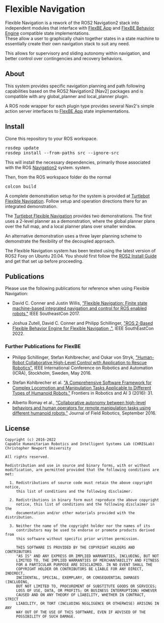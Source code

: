 Flexible Navigation
===================

Flexible Navigation is a rework of the ROS2 Navigation2 stack into independent modules that
interface with [FlexBE App] and [FlexBE Behavior Engine] compatible state implementations.  
These allow a user to graphically chain together states in a state machine to essentially
create their own navigation stack to suit any need.

This allows for supervisory and sliding autonomy within navigation, and better
control over contingencies and recovery behaviors.

About
-----

This system provides specific navigation planning and path following
capabilities based on the ROS2 Navigation2 [Nav2] packages and is compatible
with any global_planner and local_planner plugin.

A ROS node wrapper for each plugin type provides several Nav2's simple action server
interfaces to [FlexBE App] state implementations.

Install
-------

Clone this repository to your ROS workspace.

<pre>
rosdep update
rosdep install --from-paths src --ignore-src
</pre>

This will install the necessary dependencies, primarily those associated with the ROS [Navigation2] system.
system.

Then, from the ROS workspace folder do the normal
<pre>
colcon build
</pre>

A complete demonstration setup for the system is provided at [Turtlebot Flexible Navigation].
Follow setup and operation directions there for an integrated demonstration.  


The [Turtlebot Flexible Navigation] provides two demonstrations.
The first uses a 2-level planner as a demonstration, where the
global planner plans over the full map, and a local planner plans over smaller window.

An alternative demonstration uses a three layer planning scheme to demonstrate the flexibility of the decoupled approach.

The Flexible Navigation system has been tested using the latest version of ROS2 Foxy on Ubuntu 20.04.
You should first follow the [ROS2 Install Guide] and get that set up before proceeding.

## Publications

Please use the following publications for reference when using Flexible Navigation:

- David C. Conner and Justin Willis, ["Flexible Navigation: Finite state machine-based integrated navigation and control for ROS enabled robots,"](http://dx.doi.org/10.1109/SECON.2017.7925266) IEEE SoutheastCon 2017.

- Joshua Zutell, David C. Conner and Philipp Schillinger, ["ROS 2-Based Flexible Behavior Engine for Flexible Navigation ,"](http://dx.doi.org/10.1109/SoutheastCon48659.2022.9764047), IEEE SouthEastCon 2022.

### Further Publications for FlexBE

- Philipp Schillinger, Stefan Kohlbrecher, and Oskar von Stryk, ["Human-Robot Collaborative High-Level Control with Application to Rescue Robotics"](http://dx.doi.org/10.1109/ICRA.2016.7487442), IEEE International Conference on Robotics and Automation (ICRA), Stockholm, Sweden, May 2016.

- Stefan Kohlbrecher et al. ["A Comprehensive Software Framework for Complex Locomotion and Manipulation Tasks Applicable to Different Types of Humanoid Robots."](http://dx.doi.org/10.3389/frobt.2016.00031) Frontiers in Robotics and AI 3 (2016): 31.

- Alberto Romay et al., [“Collaborative autonomy between high-level behaviors and human operators for remote manipulation tasks using different humanoid robots,”](http://dx.doi.org/10.1002/rob.21671) Journal of Field Robotics, September 2016.


License
-------

	Copyright (c) 2016-2022
	Capable Humanitarian Robotics and Intelligent Systems Lab (CHRISLab)
	Christopher Newport University

	All rights reserved.

	Redistribution and use in source and binary forms, with or without
	modification, are permitted provided that the following conditions are met:

	  1. Redistributions of source code must retain the above copyright notice,
	     this list of conditions and the following disclaimer.

	  2. Redistributions in binary form must reproduce the above copyright
	     notice, this list of conditions and the following disclaimer in the
	     documentation and/or other materials provided with the distribution.

	  3. Neither the name of the copyright holder nor the names of its
	     contributors may be used to endorse or promote products derived from
	     this software without specific prior written permission.

	     THIS SOFTWARE IS PROVIDED BY THE COPYRIGHT HOLDERS AND CONTRIBUTORS
	     "AS IS" AND ANY EXPRESS OR IMPLIED WARRANTIES, INCLUDING, BUT NOT
	     LIMITED TO, THE IMPLIED WARRANTIES OF MERCHANTABILITY AND FITNESS
	     FOR A PARTICULAR PURPOSE ARE DISCLAIMED. IN NO EVENT SHALL THE
	     COPYRIGHT HOLDER OR CONTRIBUTORS BE LIABLE FOR ANY DIRECT, INDIRECT,
	     INCIDENTAL, SPECIAL, EXEMPLARY, OR CONSEQUENTIAL DAMAGES (INCLUDING,
	     BUT NOT LIMITED TO, PROCUREMENT OF SUBSTITUTE GOODS OR SERVICES;
	     LOSS OF USE, DATA, OR PROFITS; OR BUSINESS INTERRUPTION) HOWEVER
	     CAUSED AND ON ANY THEORY OF LIABILITY, WHETHER IN CONTRACT, STRICT
	     LIABILITY, OR TORT (INCLUDING NEGLIGENCE OR OTHERWISE) ARISING IN ANY
	     WAY OUT OF THE USE OF THIS SOFTWARE, EVEN IF ADVISED OF THE
	     POSSIBILITY OF SUCH DAMAGE.

[FlexBE App]: https://github.com/FlexBE/flexbe_app.git
[FlexBE Behavior Engine]: https://github.com/FlexBE/flexbe_behavior_engine.git
[Navigation2]: https://github.com/ros-planning/navigation2
[ROS2 Install Guide]: https://docs.ros.org/en/foxy/Installation.html
[Turtlebot Flexible Navigation]: https://github.com/FlexBE/flex_nav_turtlebot3_demo
